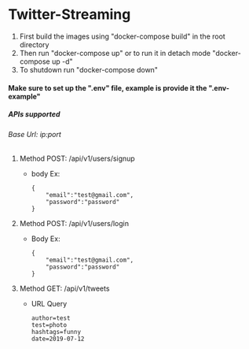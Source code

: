 # Twitter-Streaming

1. First build the images using "docker-compose build" in the root directory
2. Then run "docker-compose up" or to run it in detach mode "docker-compose up -d"
3. To shutdown run "docker-compose down"

#### Make sure to set up the ".env" file, example is provide it the ".env-example"

##### APIs supported
###### Base Url: ip:port
1. Method POST: /api/v1/users/signup
    * body Ex: 
        ```    
        {
            "email":"test@gmail.com",
            "password":"password"
        }
        ```

2. Method POST: /api/v1/users/login
    * Body Ex:
        ```    
        {
            "email":"test@gmail.com",
            "password":"password"
        }
        ```

3. Method GET: /api/v1/tweets
    * URL Query
         ```
         author=test
         test=photo
         hashtags=funny
         date=2019-07-12
        ```